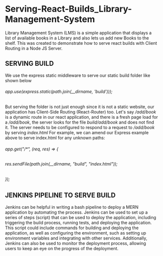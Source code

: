 # Serving-React-Builds_Library-Management-System

Library Management System (LMS) is a simple application that displays a list of available books in a Library and also lets us add new Books to the shelf. This was created to demonstrate how to serve react builds with Client Routing in a Node JS Server.

## SERVING BUILD
We use the express static middleware to serve our static build folder like shown below
###### app.use(express.static(path.join(__dirname, 'build')));

But serving the folder is not just enough since it is not a static website, our application has Client-Side Routing (React-Router) too.
Let's say */add/book* is a dynamic route in our react application, and there is a fresh page load for a */add/book*, the server looks for the file *build/add/book* and does not find it. The server needs to be configured to respond to a request to */add/book* by serving *index.html* For example, we can amend our Express example above to serve index.html for any unknown paths:

###### app.get("/*", (req, res) => {
######   res.sendFile(path.join(__dirname, "build", "index.html"));
###### });

## JENKINS PIPELINE TO SERVE BUILD
Jenkins can be helpful in writing a bash pipeline to deploy a MERN application by automating the process. Jenkins can be used to set up a series of steps (script) that can be used to deploy the application, including triggering the build process, running tests, and deploying the application. 
This script could include commands for building and deploying the application, as well as configuring the environment, such as setting up environment variables and integrating with other services. Additionally, Jenkins can also be used to monitor the deployment process, allowing users to keep an eye on the progress of the deployment.